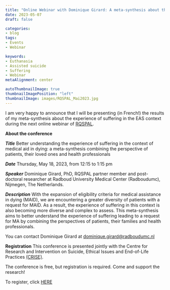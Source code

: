 ```yaml
---
title: "Online Webinar with Dominique Girard: A meta-synthesis about the meaning of suffering in the EAS context"
date: 2023-05-07
draft: false

categories:
- blog
tags: 
- Events
- Webinar

keywords:
- Euthanasia
- Assisted suicide
- Suffering
- Webinar
metaAlignment: center

autoThumbnailImage: true
thumbnailImagePosition: "left"
thumbnailImage: images/RQSPAL_Mai2023.jpg
---
```

I am very happy to announce that I will be presenting (in French!) the results of my meta-synthesis about the experience of suffering in the EAS context during the next online webinar of [RQSPAL](https://www.recherchesoinspalliatifs.ca/en/home/).
<!--more-->

**About the conference**

***Title***  Better understanding the experience of suffering in the context of medical aid in dying: a meta-synthesis combining the perspective of patients, their loved ones and health professionals

***Date*** Thursday, May 18, 2023, from 12:15 to 1:15 pm

***Speaker*** Dominique Girard, PhD, RQSPAL partner member and post-doctoral researcher at Radboud University Medical Center (Radboudumc), Nijmegen, The Netherlands. 

***Description*** With the expansion of eligibility criteria for medical assistance in dying (MAID), we are encountering a greater diversity of patients with a request for MAID. As a result, the experience of suffering in this context is also becoming more diverse and complex to assess. This meta-synthesis aims to better understand the experience of suffering leading to a request for MA by combining the perspectives of patients, their families and health professionals.
 

You can contact Dominique Girard at 
dominique.girard@radboudumc.nl 

**Registration**
This conference is presented jointly with the Centre for Research and Intervention on Suicide, Ethical Issues and End-of-Life Practices [(CRISE)](https://crise.ca/en/).

The conference is free, but registration is required. Come and support the research!

To register, click [HERE](https://us02web.zoom.us/webinar/register/WN_uT0BnDAzQkyyaXwXkoCHrg#/registration)



